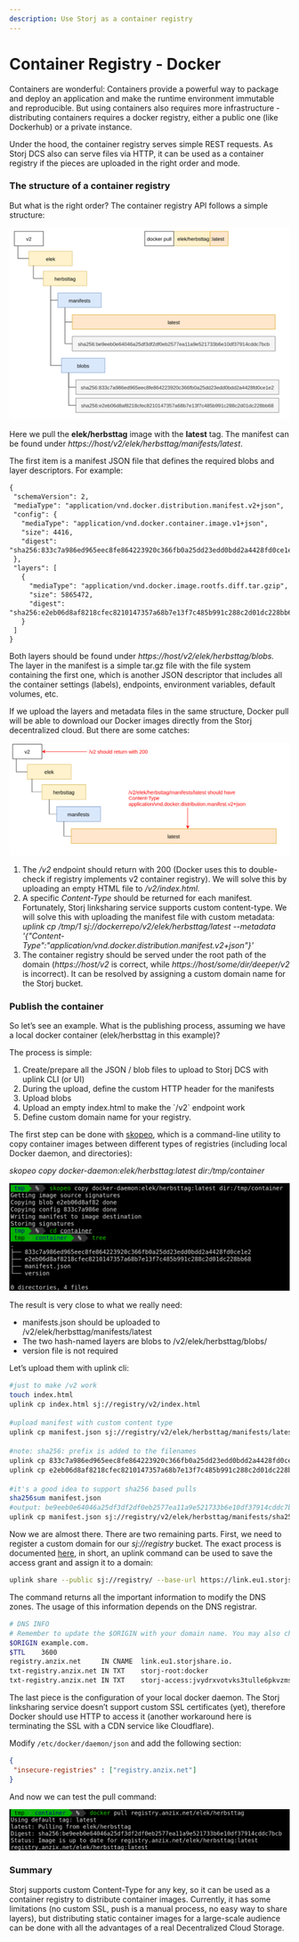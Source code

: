 ```yaml
---
description: Use Storj as a container registry
---
```


# Container Registry - Docker

Containers are wonderful: Containers provide a powerful way to package and deploy an application and make the runtime environment immutable and reproducible. But using containers also requires more infrastructure - distributing containers requires a docker registry, either a public one (like Dockerhub) or a private instance.

Under the hood, the container registry serves simple REST requests. As Storj DCS also can serve files via HTTP, it can be used as a container registry if the pieces are uploaded in the right order and mode.

### The structure of a container registry <a href="#_394oki6cys24" id="_394oki6cys24"></a>

But what is the right order? The container registry API follows a simple structure:

![](../.gitbook/assets/0)

Here we pull the **elek/herbsttag** image with the **latest** tag. The manifest can be found under _https://host/v2/elek/herbsttag/manifests/latest_.

The first item is a manifest JSON file that defines the required blobs and layer descriptors. For example:

```docker
{
 "schemaVersion": 2,
 "mediaType": "application/vnd.docker.distribution.manifest.v2+json",
 "config": {
   "mediaType": "application/vnd.docker.container.image.v1+json",
   "size": 4416,
   "digest": "sha256:833c7a986ed965eec8fe864223920c366fb0a25dd23edd0bdd2a4428fd0ce1e2"
 },
 "layers": [
   {
     "mediaType": "application/vnd.docker.image.rootfs.diff.tar.gzip",
     "size": 5865472,
     "digest": "sha256:e2eb06d8af8218cfec8210147357a68b7e13f7c485b991c288c2d01dc228bb68"
   }
 ]
}

```

Both layers should be found under _https://host/v2/elek/herbsttag/blobs._ The layer in the manifest is a simple tar.gz file with the file system containing the first one, which is another JSON descriptor that includes all the container settings (labels), endpoints, environment variables, default volumes, etc.

If we upload the layers and metadata files in the same structure, Docker pull will be able to download our Docker images directly from the Storj decentralized cloud. But there are some catches:

![](../.gitbook/assets/1)

1. The _/v2_ endpoint should return with 200 (Docker uses this to double-check if registry implements v2 container registry). We will solve this by uploading an empty HTML file to _/v2/index.html._
2. A specific _Content-Type_ should be returned for each manifest. Fortunately, Storj linksharing service supports custom content-type. We will solve this with uploading the manifest file with custom metadata:\
   _uplink cp /tmp/1 sj://dockerrepo/v2/elek/herbsttag/latest --metadata '{"Content-Type":"application/vnd.docker.distribution.manifest.v2+json"}'_
3. The container registry should be served under the root path of the domain (_https://host/v2_ is correct, while _https://host/some/dir/deeper/v2_ is incorrect). It can be resolved by assigning a custom domain name for the Storj bucket.

### Publish the container <a href="#_8ar1a9qed06y" id="_8ar1a9qed06y"></a>

So let’s see an example. What is the publishing process, assuming we have a local docker container (elek/herbsttag in this example)?

The process is simple:

1. Create/prepare all the JSON / blob files to upload to Storj DCS with uplink CLI (or UI)
2. During the upload, define the custom HTTP header for the manifests
3. Upload blobs
4. Upload an empty index.html to make the \`/v2\` endpoint work
5. Define custom domain name for your registry.

The first step can be done with [skopeo](https://github.com/containers/skopeo), which is a command-line utility to copy container images between different types of registries (including local Docker daemon, and directories):

_skopeo copy docker-daemon:elek/herbsttag:latest dir:/tmp/container_

![](../.gitbook/assets/2)

The result is very close to what we really need:

* manifests.json should be uploaded to /v2/elek/herbsttag/manifests/latest
* The two hash-named layers are blobs to /v2/elek/herbsttag/blobs/
* version file is not required

Let’s upload them with uplink cli:

```bash
#just to make /v2 work
touch index.html
uplink cp index.html sj://registry/v2/index.html

#upload manifest with custom content type
uplink cp manifest.json sj://registry/v2/elek/herbsttag/manifests/latest --metadata '{"Content-Type":"application/vnd.docker.distribution.manifest.v2+json"}'

#note: sha256: prefix is added to the filenames
uplink cp 833c7a986ed965eec8fe864223920c366fb0a25dd23edd0bdd2a4428fd0ce1e2 sj://registry/v2/elek/herbsttag/blobs/sha256:833c7a986ed965eec8fe864223920c366fb0a25dd23edd0bdd2a4428fd0ce1e2
uplink cp e2eb06d8af8218cfec8210147357a68b7e13f7c485b991c288c2d01dc228bb68 sj://registry/v2/elek/herbsttag/blobs/sha256:e2eb06d8af8218cfec8210147357a68b7e13f7c485b991c288c2d01dc228bb68

#it's a good idea to support sha256 based pulls
sha256sum manifest.json
#output: be9eeb0e64046a25df3df2df0eb2577ea11a9e521733b6e10df37914cddc7bcb  manifest.json
uplink cp manifest.json sj://registry/v2/elek/herbsttag/manifests/sha256sum:be9eeb0e64046a25df3df2df0eb2577ea11a9e521733b6e10df37914cddc7bcb --metadata '{"Content-Type":"application/vnd.docker.distribution.manifest.v2+json"}
```

Now we are almost there. There are two remaining parts. First, we need to register a custom domain for our _sj://registry_ bucket. The exact process is documented [here](https://storj-labs.gitbook.io/dcs/how-tos/host-a-static-website/host-a-static-website-with-the-cli-and-linksharing-service), in short, an uplink command can be used to save the access grant and assign it to a domain:

```bash
uplink share --public sj://registry/ --base-url https://link.eu1.storjshare.io --dns registry.anzix.net --auth-service https://auth.eu1.storjshare.io
```

The command returns all the important information to modify the DNS zones. The usage of this information depends on the DNS registrar.

```bash
# DNS INFO 
# Remember to update the $ORIGIN with your domain name. You may also change the $TTL.
$ORIGIN example.com.
$TTL    3600
registry.anzix.net     IN CNAME  link.eu1.storjshare.io.
txt-registry.anzix.net IN TXT    storj-root:docker
txt-registry.anzix.net IN TXT    storj-access:jvydrxvotvks3tulle6pkvzmsgza
```

The last piece is the configuration of your local docker daemon. The Storj linksharing service doesn’t support custom SSL certificates (yet), therefore Docker should use HTTP to access it (another workaround here is terminating the SSL with a CDN service like Cloudflare).

Modify `/etc/docker/daemon/json` and add the following section:

```json
{
 "insecure-registries" : ["registry.anzix.net"]
}
```

And now we can test the pull command:

![](../.gitbook/assets/3)

### Summary <a href="#_hzafm3yc7150" id="_hzafm3yc7150"></a>

Storj supports custom Content-Type for any key, so it can be used as a container registry to distribute container images. Currently, it has some limitations (no custom SSL, push is a manual process, no easy way to share layers), but distributing static container images for a large-scale audience can be done with all the advantages of a real Decentralized Cloud Storage.
